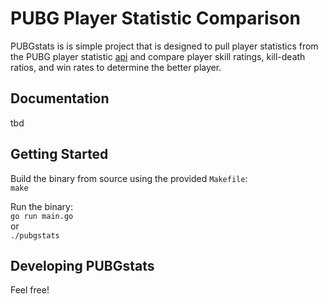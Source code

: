 PUBG Player Statistic Comparison
================================
PUBGstats is is simple project that is designed to pull player statistics from the PUBG player statistic [api](https://pubgtracker.com/site-api) and compare player skill ratings, kill-death ratios, and win rates to determine the better player.  

Documentation
-------------
tbd

Getting Started
---------------
Build the binary from source using the provided `Makefile`:  
`make`  

Run the binary:  
`go run main.go`  
or  
`./pubgstats`  

Developing PUBGstats 
--------------------
Feel free!
